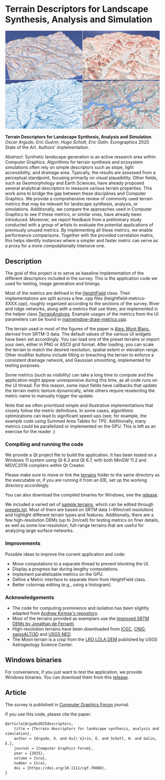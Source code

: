 # Terrain Descriptors for Landscape Synthesis, Analysis and Simulation
![Teaser](img/teaser.jpg)

 **Terrain Descriptors for Landscape Synthesis, Analysis and Simulation**.
 *Oscar Argudo, Eric Guérin, Hugo Schott, Eric Galin*.
 Eurographics 2025 State of the Art.
 Authors' implementation.
 
*Abstract*: Synthetic landscape generation is an active research area within Computer Graphics. Algorithms for terrain synthesis and ecosystem simulations often rely on simple descriptors such as slope, light accessibility, and drainage area. Typically, the results are assessed from a perceptual standpoint, focusing primarily on visual plausibility. Other fields, such as Geomorphology and Earth Sciences, have already proposed several analytical descriptors to measure various terrain properties. This work aims to bridge the gap between these disciplines and Computer Graphics. We provide a comprehensive review of commonly used terrain metrics that may be relevant for landscape synthesis, analysis, or simulations. Additionally, we compare the approaches used in Computer Graphics to see if these metrics, or similar ones, have already been introduced. Moreover, we report feedback from a preliminary study conducted with a group of artists to evaluate the potential applications of previously unused metrics. By implementing all these metrics, we enable performance comparisons. Together with the provided correlation matrix, this helps identify instances where a simpler and faster metric can serve as a proxy for a more computationally intensive one.


## Description

The goal of this project is to serve as baseline implementation of the different descriptors included in the survey. 
This is the application code we used for testing, image generation and timings.

Most of the metrics are defined in the [HeightField](./appMetrics/heightfield.h) class. Their implementations are split across a few .cpp files (heightfield-metrics-XXXX.cpp), roughly organized according to the sections of the survey. River and ridge networks, along with a metrics that use them, are implemented in the helper class [TerrainAnalysis](./appMetrics/terrainanalysis.h). Example usages of the metrics from the UI parameters can be found in [mainwindow-draw-metrics.cpp](./appMetrics/mainwindow-draw-metrics.cpp).

The terrain used in most of the figures of the paper is [Alps: Mont Blanc](./terrains/alps-montblanc.png), derived from SRTM-3 data. The default values of the various UI widgets have been set accordingly. You can load one of the preset terrains or import your own, either in PNG or ASCII grid format. After loading, you can scale the terrain to match the desired resolution, spatial extent or elevation range. Other modifier buttons include filling or breaching the terrain to enforce a consistent drainage network, and Gaussian smoothing, implemented for testing purposes.

Some metrics (such as visibility) can take a long time to compute and the application might appear unresponsive during this time, as all code runs on the UI thread. For this reason, some input fields have callbacks that update the terrain metric texture dynamically, while others require reselecting the metric name to manually trigger the update. 

Note that we often prioritized simple and illustrative implementations that closely follow the metric definitions. In some cases, algorithmic optimizations can lead to significant speed-ups (see, for example, the example code using Summed Area Tables for TPI). Additionally, many metrics could be parallelized or implemented on the GPU. This is left as an exercise for the reader :)


### Compiling and running the code

We provide a Qt project file to build the application. It has been tested on a Windows 11 system using Qt 6.3 and Qt 6.7, with both MinGW 11.2 and MSVC2019 compilers within Qt Creator. 

Please make sure to move or link the [terrains](./terrains) folder to the same directory as the executable or, if you are running it from an IDE, set up the working directory accordingly. 

You can also download the compiled binaries for Windows, see the [release](./releases/tag/v1.0).

We included a varied set of [sample terrains](./releases/download/v1.0/terrains.zip), which can be edited through [presets.txt](./terrains/presets.txt). Most of them are based on SRTM data (~90m/cell resolution) and highlight different terrain types and features. Additionally, there are a few high-resolution DEMs (up to 2m/cell) for testing metrics on finer details, as well as some low-resolution, full-range terrains that are useful for analyzing large surface networks.


### Improvements

Possible ideas to improve the current application and code:
- Move computations to a separate thread to prevent blocking the UI.
- Display a progress bar during lengthy computations.
- Implement parallelizable metrics on the GPU.
- Define a Metric interface to separate them from HeightField class.
- Better colormap editing (e.g., using a histogram).


### Acknowledgements

- The code for computing prominence and isolation has been slightly adapted from [Andrew Kirmse's repository](https://github.com/akirmse/mountains).
- Most of the terrains provided as exemplars use the [improved SRTM DEMs by Jonathan de Ferranti](https://viewfinderpanoramas.org/dem3.html).
- High-resolution terrains have been downloaded from [ICGC](https://www.icgc.cat/en), [CNIG](https://centrodedescargas.cnig.es/CentroDescargas/home), [swissALTI3D](https://www.swisstopo.admin.ch/en/height-model-swissalti3d) and [USGS NED](https://www.usgs.gov/publications/national-elevation-dataset).
- The Moon terrain is a crop from the [LRO LOLA DEM](https://astrogeology.usgs.gov/search/map/moon_lro_lola_dem_118m) published by USGS Astrogeology Science Center.


## Windows binaries

For convenience, if you just want to test the application, we provide Windows binaries.
You can download them from this [release](https://github.com/oargudo/terrain-descriptors/releases/tag/v1.0).


## Article

The survey is published in [Computer Graphics Forum](https://onlinelibrary.wiley.com/doi/10.1111/cgf.70080) journal.

If you use this code, please cite the paper:
```
@article{Argudo2025descriptors,
    title = {Terrain descriptors for landscape synthesis, analysis and simulation},
    author = {Argudo, O. and Gu{\'e}rin, E. and Schott, H. and Galin, E.},
    journal = {Computer Graphics Forum},
    year = {2025},
    volume = {n/a},
    number = {n/a}, 
    doi = {https://doi.org/10.1111/cgf.70080},
}
```
